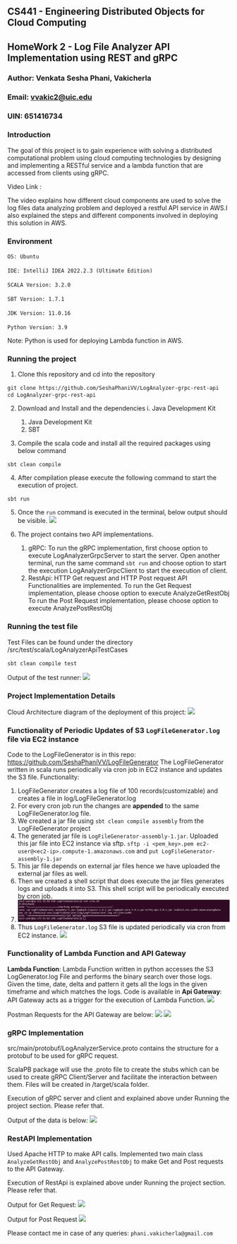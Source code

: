 ## CS441 - Engineering Distributed Objects for Cloud Computing

## HomeWork 2 - Log File Analyzer API Implementation using REST and gRPC

### Author: Venkata Sesha Phani, Vakicherla
### Email: vvakic2@uic.edu
### UIN: 651416734

### Introduction

The goal of this project is to gain experience with solving a distributed computational problem using cloud computing technologies by designing and implementing a RESTful service and a lambda function that are accessed from clients using gRPC.

Video Link : 

The video explains how different cloud components are used to solve the log files data analyzing problem and deployed a restful API service in AWS.I also explained the steps and different components involved in deploying this solution in AWS.

### Environment

```   
OS: Ubuntu

IDE: IntelliJ IDEA 2022.2.3 (Ultimate Edition)

SCALA Version: 3.2.0

SBT Version: 1.7.1

JDK Version: 11.0.16

Python Version: 3.9
```
Note: Python is used for deploying Lambda function in AWS.

### Running the project


1) Clone this repository and cd into the repository
```
git clone https://github.com/SeshaPhaniVV/LogAnalyzer-grpc-rest-api
cd LogAnalyzer-grpc-rest-api
```

2) Download and Install and the dependencies i. Java Development Kit
   1. Java Development Kit
   2. SBT 

3) Compile the scala code and install all the required packages using below command
````
sbt clean compile
````

4) After compilation please execute the following command to start the execution of project.

```
sbt run
```
5) Once the `run` command is executed in the terminal, below output should be visible. 
![](/home/vvs/projects/LogAnalyzer-grpc-rest-api/images/Image_1.png)

5) The project contains two API implementations.
   1. gRPC:
   To run the gRPC implementation, first choose option to execute LogAnalyzerGrpcServer to start the server.
   Open another terminal, run the same command `sbt run` and choose option to start the execution LogAnalyzerGrpcClient to start the execution of client.
   2. RestApi:
   HTTP Get request and HTTP Post request API Functionalities are implemented. 
   To run the Get Request implementation, please choose option to execute AnalyzeGetRestObj
   To run the Post Request implementation, please choose option to execute AnalyzePostRestObj

### Running the test file

Test Files can be found under the directory /src/test/scala/LogAnalyzerApiTestCases

````
sbt clean compile test
````
Output of the test runner:
![](/home/vvs/projects/LogAnalyzer-grpc-rest-api/images/Image_8.png)

### Project Implementation Details

Cloud Architecture diagram of the deployment of this project:
   ![](/home/vvs/projects/LogAnalyzer-grpc-rest-api/images/LogAnalyzerDeployment.png)

### Functionality of Periodic Updates of S3 `LogFileGenerator.log` file via EC2 instance 
   Code to the LogFileGenerator is in this repo: https://github.com/SeshaPhaniVV/LogFileGenerator
   The LogFileGenerator written in scala runs periodically via cron job in EC2 instance and updates the S3 file.
   Functionality:
   1. LogFileGenerator creates a log file of 100 records(customizable) and creates a file in log/LogFileGenerator.log
   2. For every cron job run the changes are **appended** to the same LogFileGenerator.log file.
   3. We created a jar file using `sbt clean compile assembly` from the LogFileGenerator project
   4. The generated jar file is `LogFileGenerator-assembly-1.jar`. Uploaded this jar file into EC2 instance via sftp. 
      `sftp -i <pem_key>.pem ec2-user@<ec2-ip>.compute-1.amazonaws.com` and `put LogFileGenerator-assembly-1.jar`
   5. This jar file depends on external jar files hence we have uploaded the external jar files as well.  
   6. Then we created a shell script that does execute the jar files generates logs and uploads it into S3. This shell script will be periodically executed by cron job. 
   7. ![](images/Image_3.png)
   8. Thus `LogFileGenerator.log` S3 file is updated periodically via cron from EC2 instance. 
   ![](/home/vvs/projects/LogAnalyzer-grpc-rest-api/images/Image_2.png)

### Functionality of Lambda Function and API Gateway
   **Lambda Function**:
      Lambda Function written in python accesses the S3 LogGenerator.log File and performs the binary search over those logs. 
      Given the time, date, delta and pattern it gets all the logs in the given timeframe and which matches the logs.
      Code is available in [](utils/LambdaLogsAnalyzer.py)
   **Api Gateway**:
      API Gateway acts as a trigger for the execution of Lambda Function.
      ![](/home/vvs/projects/LogAnalyzer-grpc-rest-api/images/Image_4.png)

   Postman Requests for the API Gateway are below:
      ![](/home/vvs/projects/LogAnalyzer-grpc-rest-api/images/Image_5.png)
      ![](/home/vvs/projects/LogAnalyzer-grpc-rest-api/images/Image_6.png)

### gRPC Implementation
src/main/protobuf/LogAnalyzerService.proto contains the structure for a protobuf to be used for gRPC request.

ScalaPB package will use the .proto file to create the stubs which can be used to create gRPC Client/Server and facilitate the interaction between them. Files will be created in /target/scala folder.

Execution of gRPC server and client and explained above under Running the project section. Please refer that.

Output of the data is below:
![](/home/vvs/projects/LogAnalyzer-grpc-rest-api/images/Image_7.png)

### RestAPI Implementation
Used Apache HTTP to make API calls. Implemented two main class `AnalyzeGetRestObj` and `AnalyzePostRestObj` to make Get and Post requests to the API Gateway.

Execution of RestApi is explained above under Running the project section. Please refer that.

Output for Get Request:
![](/home/vvs/projects/LogAnalyzer-grpc-rest-api/images/Image_9.png)

Output for Post Request
![](/home/vvs/projects/LogAnalyzer-grpc-rest-api/images/Image_10.png)

Please contact me in case of any queries: `phani.vakicherla@gmail.com`